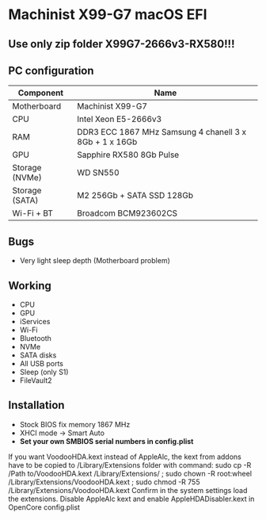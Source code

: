 # Machinist X99-G7 macOS EFI

## Use only zip folder X99G7-2666v3-RX580!!!

## PC configuration
| Component | Name |
| - | - |
| Motherboard | Machinist X99-G7 |
| CPU | Intel Xeon E5-2666v3 |
| RAM | DDR3 ECC 1867 MHz Samsung 4 chanell 3 x 8Gb + 1 x 16Gb |
| GPU | Sapphire RX580 8Gb Pulse | 
| Storage (NVMe) | WD SN550 |
| Storage (SATA) | M2 256Gb + SATA SSD 128Gb |
| Wi-Fi + BT | Broadcom BCM923602CS |

## Bugs
* Very light sleep depth (Motherboard problem)

## Working
* CPU
* GPU
* iServices
* Wi-Fi
* Bluetooth
* NVMe
* SATA disks
* All USB ports
* Sleep (only S1)
* FileVault2
  

## Installation
* Stock BIOS fix memory 1867 MHz
* XHCI mode -> Smart Auto
* **Set your own SMBIOS serial numbers in config.plist**

If you want VoodooHDA.kext instead of AppleAlc, the kext from addons have to be copied to /Library/Extensions folder with command:
sudo cp -R /Path to/VoodooHDA.kext /Library/Extensions/ ; sudo chown -R root:wheel /Library/Extensions/VoodooHDA.kext ; sudo chmod -R 755  /Library/Extensions/VoodooHDA.kext
Confirm in the system settings load the extensions.
Disable AppleAlc kext and enable AppleHDADisabler.kext in OpenCore config.plist
